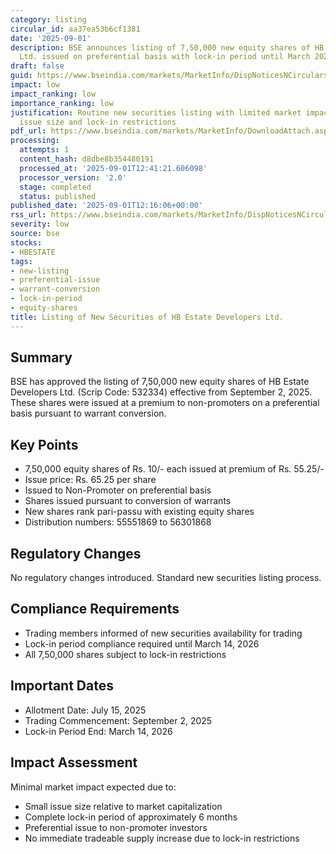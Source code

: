 ```yaml
---
category: listing
circular_id: aa37ea53b6cf1381
date: '2025-09-01'
description: BSE announces listing of 7,50,000 new equity shares of HB Estate Developers
  Ltd. issued on preferential basis with lock-in period until March 2026.
draft: false
guid: https://www.bseindia.com/markets/MarketInfo/DispNoticesNCirculars.aspx?Noticeid={29C6C12D-5F56-4A03-879B-032773268A42}&noticeno=20250901-36&dt=09/01/2025&icount=36&totcount=36&flag=0
impact: low
impact_ranking: low
importance_ranking: low
justification: Routine new securities listing with limited market impact due to small
  issue size and lock-in restrictions
pdf_url: https://www.bseindia.com/markets/MarketInfo/DownloadAttach.aspx?id=20250901-36&attachedId=
processing:
  attempts: 1
  content_hash: d8dbe8b354480191
  processed_at: '2025-09-01T12:41:21.606098'
  processor_version: '2.0'
  stage: completed
  status: published
published_date: '2025-09-01T12:16:06+00:00'
rss_url: https://www.bseindia.com/markets/MarketInfo/DispNoticesNCirculars.aspx?Noticeid={29C6C12D-5F56-4A03-879B-032773268A42}&noticeno=20250901-36&dt=09/01/2025&icount=36&totcount=36&flag=0
severity: low
source: bse
stocks:
- HBESTATE
tags:
- new-listing
- preferential-issue
- warrant-conversion
- lock-in-period
- equity-shares
title: Listing of New Securities of HB Estate Developers Ltd.
---
```


## Summary

BSE has approved the listing of 7,50,000 new equity shares of HB Estate Developers Ltd. (Scrip Code: 532334) effective from September 2, 2025. These shares were issued at a premium to non-promoters on a preferential basis pursuant to warrant conversion.

## Key Points

- 7,50,000 equity shares of Rs. 10/- each issued at premium of Rs. 55.25/-
- Issue price: Rs. 65.25 per share
- Issued to Non-Promoter on preferential basis
- Shares issued pursuant to conversion of warrants
- New shares rank pari-passu with existing equity shares
- Distribution numbers: 55551869 to 56301868

## Regulatory Changes

No regulatory changes introduced. Standard new securities listing process.

## Compliance Requirements

- Trading members informed of new securities availability for trading
- Lock-in period compliance required until March 14, 2026
- All 7,50,000 shares subject to lock-in restrictions

## Important Dates

- Allotment Date: July 15, 2025
- Trading Commencement: September 2, 2025
- Lock-in Period End: March 14, 2026

## Impact Assessment

Minimal market impact expected due to:
- Small issue size relative to market capitalization
- Complete lock-in period of approximately 6 months
- Preferential issue to non-promoter investors
- No immediate tradeable supply increase due to lock-in restrictions